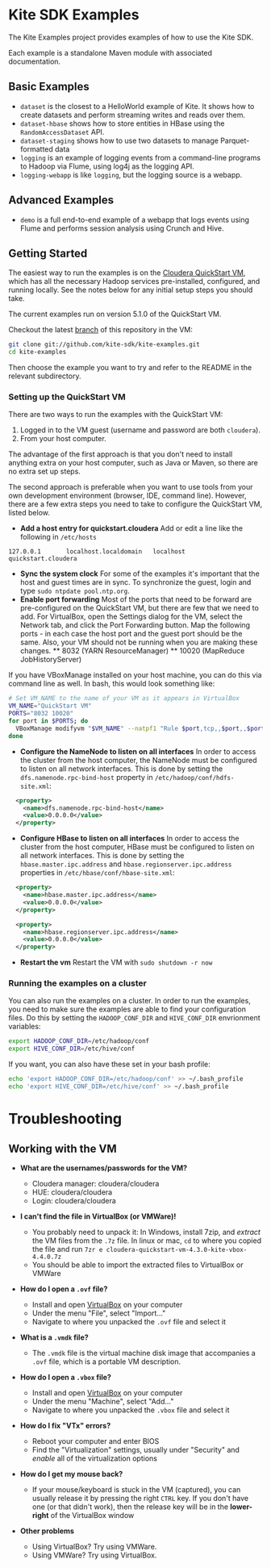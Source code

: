 # Kite SDK Examples

The Kite Examples project provides examples of how to use the Kite SDK.

Each example is a standalone Maven module with associated documentation.

## Basic Examples

* `dataset` is the closest to a HelloWorld example of Kite. It shows how to create datasets and perform streaming writes and reads over them.
* `dataset-hbase` shows how to store entities in HBase using the `RandomAccessDataset` API.
* `dataset-staging` shows how to use two datasets to manage Parquet-formatted data
* `logging` is an example of logging events from a command-line programs to Hadoop via Flume, using log4j as the logging API.
* `logging-webapp` is like `logging`, but the logging source is a webapp.

## Advanced Examples

* `demo` is a full end-to-end example of a webapp that logs events using Flume and performs session analysis using Crunch and Hive.

## Getting Started

The easiest way to run the examples is on the
[Cloudera QuickStart VM](http://www.cloudera.com/content/support/en/downloads/quickstart_vms.html),
which has all the necessary Hadoop services pre-installed, configured, and
running locally. See the notes below for any initial setup steps you should take.

The current examples run on version 5.1.0 of the QuickStart VM.

Checkout the latest [branch](https://github.com/kite-sdk/kite-examples/branches) of this repository in the VM:

```bash
git clone git://github.com/kite-sdk/kite-examples.git
cd kite-examples
```

Then choose the example you want to try and refer to the README in the relevant subdirectory.

### Setting up the QuickStart VM

There are two ways to run the examples with the QuickStart VM:

1. Logged in to the VM guest (username and password are both `cloudera`).
2. From your host computer.

The advantage of the first approach is that you don't need to install anything extra on
your host computer, such as Java or Maven, so there are no extra set up steps.

The second approach is preferable when you want to use tools from your own development
environment (browser, IDE, command line). However, there are a few extra steps you
need to take to configure the QuickStart VM, listed below.


* __Add a host entry for quickstart.cloudera__ Add or edit a line like the following 
in `/etc/hosts`
```
127.0.0.1       localhost.localdomain   localhost       quickstart.cloudera
```
* __Sync the system clock__ For some of the examples it's important that the host and
guest times are in sync. To synchronize the guest, login and type
`sudo ntpdate pool.ntp.org`.
* __Enable port forwarding__ Most of the ports that need to be forward are pre-configured
on the QuickStart VM, but there are few that we need to add. For VirtualBox, open
the Settings dialog for the VM, select the Network tab, and click the Port Forwarding
button. Map the following ports - in each case the host port and the guest port
should be the same. Also, your VM should not be running when you are making these changes.
** 8032 (YARN ResourceManager)
** 10020 (MapReduce JobHistoryServer)

If you have VBoxManage installed on your host machine, you can do this via
command line as well. In bash, this would look something like:

```bash
# Set VM_NAME to the name of your VM as it appears in VirtualBox
VM_NAME="QuickStart VM"
PORTS="8032 10020"
for port in $PORTS; do
  VBoxManage modifyvm "$VM_NAME" --natpf1 "Rule $port,tcp,,$port,,$port"
done
```
* __Configure the NameNode to listen on all interfaces__ In order to access the cluster from
the host computer, the NameNode must be configured to listen on all network interfaces. This
is done by setting the `dfs.namenode.rpc-bind-host` property in `/etc/hadoop/conf/hdfs-site.xml`:
```xml
  <property>
    <name>dfs.namenode.rpc-bind-host</name>
    <value>0.0.0.0</value>
  </property>
```
* __Configure HBase to listen on all interfaces__ In order to access the cluster from
the host computer, HBase must be configured to listen on all network interfaces. This
is done by setting the `hbase.master.ipc.address` and `hbase.regionserver.ipc.address`
properties in `/etc/hbase/conf/hbase-site.xml`:
```xml
  <property>
    <name>hbase.master.ipc.address</name>
    <value>0.0.0.0</value>
  </property>

  <property>
    <name>hbase.regionserver.ipc.address</name>
    <value>0.0.0.0</value>
  </property>
```
* __Restart the vm__ Restart the VM with `sudo shutdown -r now`

### Running the examples on a cluster

You can also run the examples on a cluster. In order to run the examples, you need to make
sure the examples are able to find your configuration files. Do this by setting the
`HADOOP_CONF_DIR` and `HIVE_CONF_DIR` envrionment variables:

```bash
export HADOOP_CONF_DIR=/etc/hadoop/conf
export HIVE_CONF_DIR=/etc/hive/conf
```

If you want, you can also have these set in your bash profile:

```bash
echo 'export HADOOP_CONF_DIR=/etc/hadoop/conf' >> ~/.bash_profile
echo 'export HIVE_CONF_DIR=/etc/hive/conf' >> ~/.bash_profile
```

# Troubleshooting

## Working with the VM

* __What are the usernames/passwords for the VM?__
  * Cloudera manager: cloudera/cloudera
  * HUE: cloudera/cloudera
  * Login: cloudera/cloudera

* __I can't find the file in VirtualBox (or VMWare)!__
  * You probably need to unpack it: In Windows, install 7zip, and _extract_ the
    VM files from the `.7z` file. In linux or mac, `cd` to where you copied the
    file and run `7zr e cloudera-quickstart-vm-4.3.0-kite-vbox-4.4.0.7z`
  * You should be able to import the extracted files to VirtualBox or VMWare

* __How do I open a `.ovf` file?__
  * Install and open [VirtualBox][vbox] on your computer
  * Under the menu "File", select "Import..."
  * Navigate to where you unpacked the `.ovf` file and select it

* __What is a `.vmdk` file?__
  * The `.vmdk` file is the virtual machine disk image that accompanies a
    `.ovf` file, which is a portable VM description.

* __How do I open a `.vbox` file?__
  * Install and open [VirtualBox][vbox] on your computer
  * Under the menu "Machine", select "Add..."
  * Navigate to where you unpacked the `.vbox` file and select it

* __How do I fix "VTx" errors?__
  * Reboot your computer and enter BIOS
  * Find the "Virtualization" settings, usually under "Security" and _enable_
    all of the virtualization options

* __How do I get my mouse back?__
  * If your mouse/keyboard is stuck in the VM (captured), you can usually
    release it by pressing the right `CTRL` key. If you don't have one (or that
    didn't work), then the release key will be in the __lower-right__ of the
    VirtualBox window

* __Other problems__
  * Using VirtualBox? Try using VMWare.
  * Using VMWare? Try using VirtualBox.

[vbox]: https://www.virtualbox.org/wiki/Downloads

